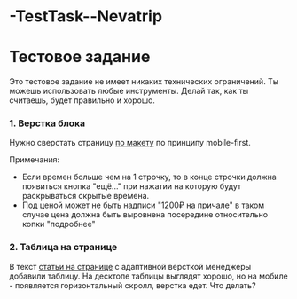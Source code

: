 # -TestTask--Nevatrip

# Тестовое задание #

Это тестовое задание не имеет никаких технических ограничений.
Ты можешь использовать любые инструменты. 
Делай так, как ты считаешь, будет правильно и хорошо.

### 1. Верстка блока ###

Нужно сверстать страницу [по макету](https://www.figma.com/file/JyFQcxiynMH1i5ViWz4qi0/Layout-test-task) по принципу mobile-first. 

Примечания:
- Если времен больше чем на 1 строчку, 
  то в конце строчки должна появиться кнопка "ещё..." 
  при нажатии на которую будут раскрываться скрытые времена.
- Под ценой может не быть надписи "1200₽ на причале" 
  в таком случае цена должна быть выровнена посередине 
  относительно копки "подробнее"


### 2. Таблица на странице ###

В текст [статьи на странице](https://codepen.io/kizoso/pen/VwpeeRY) 
с адаптивной версткой менеджеры добавили таблицу. 
На десктопе таблицы выглядят хорошо, 
но на мобиле - появляется горизонтальный скролл, верстка едет. Что делать?